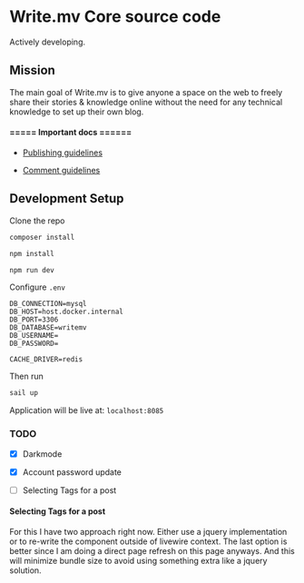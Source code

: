 # Write.mv Core source code

Actively developing.

## Mission

The main goal of Write.mv is to give anyone a space on the web to freely share their stories & knowledge online without the need for any technical knowledge to set up their own blog. 


#### ===== Important docs ======

- [Publishing guidelines](https://github.com/write-mv/policies/blob/main/PublishingGuideline.md)

- [Comment guidelines](https://github.com/write-mv/policies/blob/main/CommentGuideline.md)


## Development Setup

Clone the repo

```bash
composer install
```

```bash
npm install
```

```bash
npm run dev
```

Configure `.env`

```
DB_CONNECTION=mysql
DB_HOST=host.docker.internal
DB_PORT=3306
DB_DATABASE=writemv
DB_USERNAME=
DB_PASSWORD=

CACHE_DRIVER=redis
```
Then run

```bash
sail up
```

Application will be live at: `localhost:8085`


### TODO

- [x] Darkmode
- [x] Account password update
- [ ] Selecting Tags for a post



#### Selecting Tags for a post

For this I have two approach right now. Either use a jquery implementation or to re-write the component outside of livewire context. The last option is better since I am doing a direct page refresh on this page anyways. And this will minimize bundle size to avoid using something extra like a jquery solution.